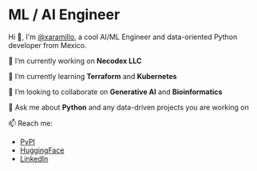 # ML / AI Engineer

Hi 👋, I'm [@xaramillo](github.com/xaramillo), a cool AI/ML Engineer and data-oriented Python developer from Mexico.

🔭 I’m currently working on **Necodex LLC**

🌱 I’m currently learning **Terraform** and **Kubernetes**

👯 I’m looking to collaborate on **Generative AI** and **Bioinformatics**

💬 Ask me about **Python** and any data-driven projects you are working on

📫 Reach me: 

  - [PyPI](https://pypi.org/user/xaramillo/)
  - [HuggingFace](https://huggingface.co/xaramillo)
  - [LinkedIn](https://linkedin.com/in/xaramillo)

<!---
<p align="left">
<a href="https://linkedin.com/in/xaramillo" target="blank"><img align="center" src="https://raw.githubusercontent.com/rahuldkjain/github-profile-readme-generator/master/src/images/icons/Social/linked-in-alt.svg" alt="xaramillo" height="30" width="40" /></a>
<a href="https://kaggle.com/xaramillo" target="blank"><img align="center" src="https://raw.githubusercontent.com/rahuldkjain/github-profile-readme-generator/master/src/images/icons/Social/kaggle.svg" alt="xaramillo" height="30" width="40" /></a>
</p>
-->
